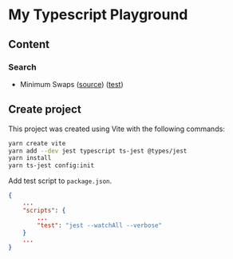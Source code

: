 # My Typescript Playground

## Content

### Search
* Minimum Swaps ([source](./src/arrays/])) ([test](./test/arrays/minimum-swaps.spec.ts))


## Create project

This project was created using Vite with the following commands:

```bash
yarn create vite
yarn add --dev jest typescript ts-jest @types/jest
yarn install
yarn ts-jest config:init
```

Add test script to `package.json`.
```json
{
    ...
    "scripts": {
        ...
        "test": "jest --watchAll --verbose"
    }
    ...
}
```
